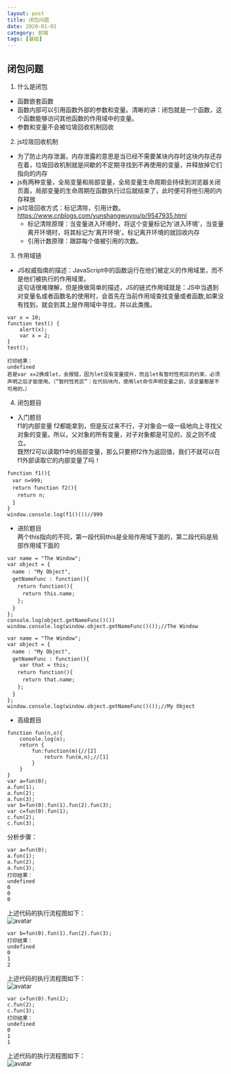 ```yaml
---
layout: post
title: 闭包问题
date: 2020-01-01
category: 前端
tags: [基础]
---
```


## 闭包问题
1. 什么是闭包
* 函数嵌套函数
* 函数内部可以引用函数外部的参数和变量。清晰的讲：闭包就是一个函数，这个函数能够访问其他函数的作用域中的变量。
* 参数和变量不会被垃圾回收机制回收

2. js垃圾回收机制
* 为了防止内存泄漏，内存泄露的意思是当已经不需要某块内存时这块内存还存在着，垃圾回收机制就是间歇的不定期寻找到不再使用的变量，并释放掉它们指向的内存
* js有两种变量，全局变量和局部变量，全局变量生命周期会持续到浏览器关闭页面，局部变量的生命周期在函数执行过后就结束了，此时便可将他引用的内存释放
* js垃圾回收方式：标记清除，引用计数。https://www.cnblogs.com/yunshangwuyou/p/9547935.html
    * 标记清除原理：当变量进入环境时，将这个变量标记为'进入环境'，当变量离开环境时，将其标记为'离开环境'。标记离开环境的就回收内存
    * 引用计数原理：跟踪每个值被引用的次数。

3. 作用域链
* JS权威指南的描述：JavaScript中的函数运行在他们被定义的作用域里，而不是他们被执行的作用域里。  
这句话很难理解，但是换做简单的描述，JS的链式作用域就是：JS中当遇到对变量名或者函数名的使用时，会首先在当前作用域查找变量或者函数,如果没有找到，就会到其上层作用域中寻找，并以此类推。

```
var x = 10;   
function test() {  
    alert(x);  
    var x = 2;  
}      
test();  

打印结果：
undefined
若是var x=2换成let，会报错，因为let没有变量提升，而且let有暂时性死区的约束，必须声明之后才能使用。（“暂时性死区”：在代码块内，使用let命令声明变量之前，该变量都是不可用的。）
```

4. 闭包题目
* 入门题目   
f1的内部变量 f2都能拿到，但是反过来不行，子对象会一级一级地向上寻找父对象的变量。所以，父对象的所有变量，对子对象都是可见的，反之则不成立。  
既然f2可以读取f1中的局部变量，那么只要把f2作为返回值，我们不就可以在f1外部读取它的内部变量了吗！

```
function f1(){
　var n=999;
　return function f2(){
　　return n;
　}
}
window.console.log(f1()())//999
```
* 进阶题目  
两个this指向的不同，第一段代码this是全局作用域下面的，第二段代码是局部作用域下面的

```
var name = "The Window";
var object = {
　name : "My Object",
　getNameFunc : function(){
　　return function(){
　　　return this.name;
　　};
　}
};
console.log(object.getNameFunc()())
window.console.log(window.object.getNameFunc()());//The Window
```

```
var name = "The Window";
var object = {
　name : "My Object",
　getNameFunc : function(){
    var that = this;
　　return function(){
　　　return that.name;
　　};
　}
};
window.console.log(window.object.getNameFunc()());//My Object
```
* 高级题目

```
function fun(n,o){
    console.log(o);
    return {
        fun:function(m){//[2]
            return fun(m,n);//[1]
        }
    }
}
var a=fun(0);
a.fun(1);
a.fun(2);
a.fun(3);
var b=fun(0).fun(1).fun(2).fun(3);
var c=fun(0).fun(1);
c.fun(2);
c.fun(3);
```

分析步骤：

```
var a=fun(0); 
a.fun(1); 
a.fun(2); 
a.fun(3); 
打印结果：
undefined
0
0
0
```
上述代码的执行流程图如下：  
![avatar](/images/closure_01.png)  

```
var b=fun(0).fun(1).fun(2).fun(3);
打印结果：
undefined
0
1
2
```
上述代码的执行流程图如下：  
![avatar](/images/closure_02.png)  

```
var c=fun(0).fun(1);
c.fun(2);
c.fun(3);
打印结果：
undefined
0
1
1
```
上述代码的执行流程图如下：  
![avatar](/images/closure_03.png)  